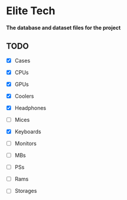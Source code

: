 # Elite Tech
#### The database and dataset files for the project


## TODO
- [x] Cases
- [x] CPUs
- [x] GPUs
- [x] Coolers
- [x] Headphones
- [ ] Mices
- [x] Keyboards
- [ ] Monitors
- [ ] MBs
- [ ] PSs
- [ ] Rams
- [ ] Storages


